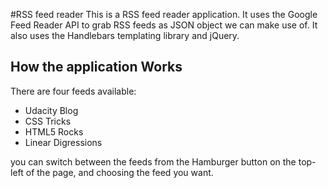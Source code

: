 
#RSS feed reader
This is a RSS feed reader application. It uses the Google
Feed Reader API to grab RSS feeds as JSON object we can make
use of. It also uses the Handlebars templating library and
jQuery.

## How the application Works
There are four feeds available:
- Udacity Blog
- CSS Tricks
- HTML5 Rocks
- Linear Digressions

you can switch between the feeds from the Hamburger button on the top-left of the page, and choosing the feed you want.

